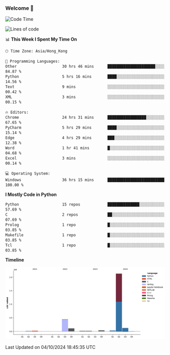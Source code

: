 ### Welcome 👋

<!--START_SECTION:waka-->
![Code Time](http://img.shields.io/badge/Code%20Time-793%20hrs%2037%20mins-blue)

![Lines of code](https://img.shields.io/badge/From%20Hello%20World%20I%27ve%20Written-2.9%20million%20lines%20of%20code-blue)

📊 **This Week I Spent My Time On** 

```text
🕑︎ Time Zone: Asia/Hong_Kong

💬 Programming Languages: 
Other                    30 hrs 46 mins      █████████████████████░░░░   84.87 % 
Python                   5 hrs 16 mins       ████░░░░░░░░░░░░░░░░░░░░░   14.56 % 
Text                     9 mins              ░░░░░░░░░░░░░░░░░░░░░░░░░   00.42 % 
XML                      3 mins              ░░░░░░░░░░░░░░░░░░░░░░░░░   00.15 % 

🔥 Editors: 
Chrome                   24 hrs 31 mins      █████████████████░░░░░░░░   67.65 % 
PyCharm                  5 hrs 29 mins       ████░░░░░░░░░░░░░░░░░░░░░   15.14 % 
Edge                     4 hrs 29 mins       ███░░░░░░░░░░░░░░░░░░░░░░   12.38 % 
Word                     1 hr 41 mins        █░░░░░░░░░░░░░░░░░░░░░░░░   04.68 % 
Excel                    3 mins              ░░░░░░░░░░░░░░░░░░░░░░░░░   00.14 % 

💻 Operating System: 
Windows                  36 hrs 15 mins      █████████████████████████   100.00 % 
```

**I Mostly Code in Python** 

```text
Python                   15 repos            ██████████████░░░░░░░░░░░   57.69 % 
C                        2 repos             ██░░░░░░░░░░░░░░░░░░░░░░░   07.69 % 
Prolog                   1 repo              █░░░░░░░░░░░░░░░░░░░░░░░░   03.85 % 
Makefile                 1 repo              █░░░░░░░░░░░░░░░░░░░░░░░░   03.85 % 
Tcl                      1 repo              █░░░░░░░░░░░░░░░░░░░░░░░░   03.85 % 
```



**Timeline**

![Lines of Code chart](https://raw.githubusercontent.com/xhj2501/xhj2501/main/assets/bar_graph.png)


 Last Updated on 04/10/2024 18:45:35 UTC
<!--END_SECTION:waka-->

